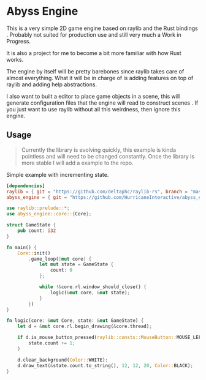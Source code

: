 # Abyss Engine

This is a very simple 2D game engine based on raylib and the Rust bindings
. Probably not suited for production use and still very much a Work in Progress.

It is also a project for me to become a bit more familiar with how Rust works.

The engine by itself will be pretty barebones since raylib takes care of
 almost everything. What it will be in charge of is adding features on top of
  raylib and adding help abstractions.
  
I also want to built a editor to place game objects in a scene, this will
 generate configuration files that the engine will read to construct scenes
 . If you just want to use raylib without all this weirdness, then ignore
  this engine.
  
## Usage

> Currently the library is evolving quickly, this example is kinda pointless
> and will need to be changed constantly. Once the library is more stable I
> will add a example to the repo.

Simple example with incrementing state.

```toml
[dependencies]
raylib = { git = "https://github.com/deltaphc/raylib-rs", branch = "master" }
abyss_engine = { git = "https://github.com/HurricaneInteractive/abyss_engine", branch master }
```

```rust
use raylib::prelude::*;
use abyss_engine::core::{Core};

struct GameState {
    pub count: i32
}

fn main() {
    Core::init()
        .game_loop(|mut core| {
            let mut state = GameState {
                count: 0
            };

            while !&core.rl.window_should_close() {
                logic(&mut core, &mut state);
            }
        })
}

fn logic(core: &mut Core, state: &mut GameState) {
    let d = &mut core.rl.begin_drawing(&core.thread);

    if d.is_mouse_button_pressed(raylib::consts::MouseButton::MOUSE_LEFT_BUTTON) {
        state.count += 1;
    }

    d.clear_background(Color::WHITE);
    d.draw_text(&state.count.to_string(), 12, 12, 20, Color::BLACK);
}
```

